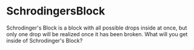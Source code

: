 # SchrodingersBlock
Schrodinger's Block is a block with all possible drops inside at once, but only one drop will be realized once it has been broken. What will you get inside of Schrodinger's Block?
